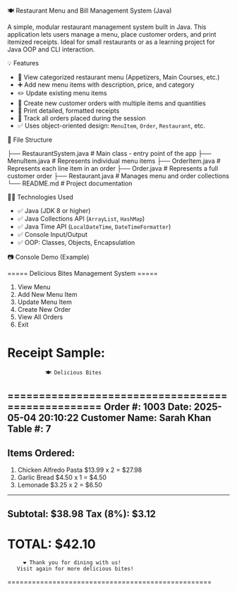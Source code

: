🍽️ Restaurant Menu and Bill Management System (Java)

A simple, modular restaurant management system built in Java. This application lets users manage a menu, place customer orders, and print itemized receipts. Ideal for small restaurants or as a learning project for Java OOP and CLI interaction.

💡 Features

- 🧾 View categorized restaurant menu (Appetizers, Main Courses, etc.)
- ➕ Add new menu items with description, price, and category
- ✏️ Update existing menu items
- 🛒 Create new customer orders with multiple items and quantities
- 🧾 Print detailed, formatted receipts
- 📄 Track all orders placed during the session
- ✅ Uses object-oriented design: `MenuItem`, `Order`, `Restaurant`, etc.

📁 File Structure

├── RestaurantSystem.java    # Main class - entry point of the app
├── MenuItem.java            # Represents individual menu items
├── OrderItem.java           # Represents each line item in an order
├── Order.java               # Represents a full customer order
├── Restaurant.java          # Manages menu and order collections
└── README.md                # Project documentation

🧑‍💻 Technologies Used

- ✅ Java (JDK 8 or higher)
- ✅ Java Collections API (`ArrayList`, `HashMap`)
- ✅ Java Time API (`LocalDateTime`, `DateTimeFormatter`)
- ✅ Console Input/Output
- ✅ OOP: Classes, Objects, Encapsulation

📷 Console Demo (Example)

===== Delicious Bites Management System =====
1. View Menu
2. Add New Menu Item
3. Update Menu Item
4. Create New Order
5. View All Orders
6. Exit

Receipt Sample:
==================================================
                🍽️ Delicious Bites
==================================================
Order #: 1003
Date: 2025-05-04 20:10:22
Customer Name: Sarah Khan
Table #: 7
--------------------------------------------------
Items Ordered:
--------------------------------------------------
1. Chicken Alfredo Pasta     $13.99 x 2 = $27.98
2. Garlic Bread              $4.50  x 1 = $4.50
3. Lemonade                  $3.25  x 2 = $6.50
--------------------------------------------------
Subtotal:                               $38.98
Tax (8%):                               $3.12
--------------------------------------------------
TOTAL:                                  $42.10
==================================================
         ❤️ Thank you for dining with us!
       Visit again for more delicious bites!
==================================================
